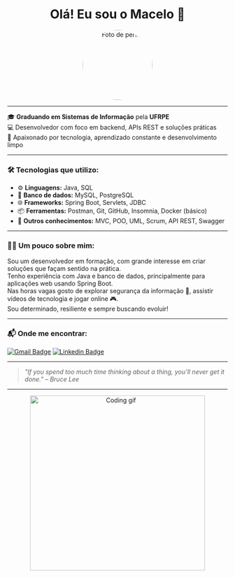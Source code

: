 <h1 align="center">Olá! Eu sou o Macelo 👋</h1>

<p align="center">
  <img src="https://github.com/Macelo2266/Macelo2266/blob/main/perfil.jpg" width="160" height="160" style="border-radius: 50%" alt="Foto de perfil"/>
</p>

---

🎓 **Graduando em Sistemas de Informação** pela **UFRPE**  
💻 Desenvolvedor com foco em backend, APIs REST e soluções práticas  
🚀 Apaixonado por tecnologia, aprendizado constante e desenvolvimento limpo  

---

### 🛠️ Tecnologias que utilizo:

- ⚙️ **Linguagens:** Java, SQL
- 🧪 **Banco de dados:** MySQL, PostgreSQL
- 🌐 **Frameworks:** Spring Boot, Servlets, JDBC
- 📦 **Ferramentas:** Postman, Git, GitHub, Insomnia, Docker (básico)
- 📐 **Outros conhecimentos:** MVC, POO, UML, Scrum, API REST, Swagger

---

### 👨‍💻 Um pouco sobre mim:

Sou um desenvolvedor em formação, com grande interesse em criar soluções que façam sentido na prática.  
Tenho experiência com Java e banco de dados, principalmente para aplicações web usando Spring Boot.  
Nas horas vagas gosto de explorar segurança da informação 🔐, assistir vídeos de tecnologia e jogar online 🎮.  
Sou determinado, resiliente e sempre buscando evoluir!

---

### 📬 Onde me encontrar:

[![Gmail Badge](https://img.shields.io/badge/-macellopereira23@gmail.com-c14438?style=flat-square&logo=Gmail&logoColor=white)](mailto:macellopereira23@gmail.com)
[![Linkedin Badge](https://img.shields.io/badge/-Macelo%20Araujo-blue?style=flat-square&logo=Linkedin&logoColor=white&link=https://www.linkedin.com/in/macelo-araujo-dev/)](https://www.linkedin.com/in/macelo-araujo-dev/)

---

> _"If you spend too much time thinking about a thing, you’ll never get it done." – Bruce Lee_

---

<p align="center">
  <img src="https://cdn.dribbble.com/users/1162077/screenshots/3848914/programmer.gif" width="400px" alt="Coding gif">
</p>
